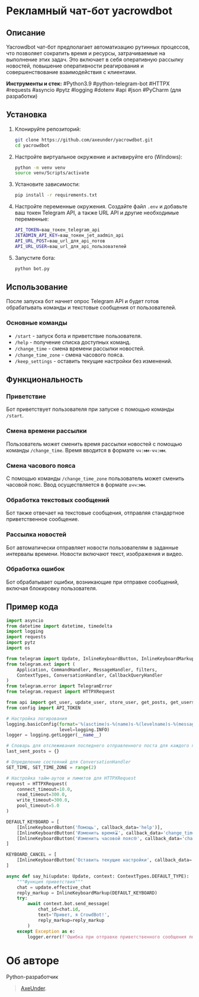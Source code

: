 # Рекламный чат-бот yacrowdbot

## Описание
Yacrowdbot чат-бот предполагает автоматизацию рутинных процессов, что позволяет сократить время и ресурсы, затрачиваемые на выполнение этих задач. Это включает в себя оперативную рассылку новостей, повышение оперативности реагирования и совершенствование взаимодействия с клиентами.

**Инструменты и стек:** #Python3.9 #python-telegram-bot #HTTPX #requests #asyncio #pytz #logging #dotenv #api #json #PyCharm (для разработки)

## Установка
1. Клонируйте репозиторий:
   ```sh
   git clone https://github.com/axeunder/yacrowdbot.git
   cd yacrowdbot
   ```
2. Настройте виртуальное окружение и активируйте его (Windows):
   ```sh
   python -m venv venv
   source venv/Scripts/activate
   ```
3. Установите зависимости:
   ```sh
   pip install -r requirements.txt
   ```
4. Настройте переменные окружения. Создайте файл `.env` и добавьте ваш токен Telegram API, а также URL API и другие необходимые переменные:
   ```sh
   API_TOKEN=ваш_токен_telegram_api
   JETADMIN_API_KEY=ваш_токен_jet_aadmin_api
   API_URL_POST=ваш_url_для_api_потов
   API_URL_USER=ваш_url_для_api_пользователей
   ```
5. Запустите бота:
   ```sh
   python bot.py
   ```

## Использование
После запуска бот начнет опрос Telegram API и будет готов обрабатывать команды и текстовые сообщения от пользователей. 

### Основные команды
- `/start` - запуск бота и приветствие пользователя.
- `/help` - получение списка доступных команд.
- `/change_time` - смена времени рассылки новостей.
- `/change_time_zone` - смена часового пояса.
- `/keep_settings` - оставить текущие настройки без изменений.

## Функциональность
### Приветствие
Бот приветствует пользователя при запуске с помощью команды `/start`. 

### Смена времени рассылки
Пользователь может сменить время рассылки новостей с помощью команды `/change_time`. Время вводится в формате `чч:мм-чч:мм`.

### Смена часового пояса
С помощью команды `/change_time_zone` пользователь может сменить часовой пояс. Ввод осуществляется в формате `±чч:мм`.

### Обработка текстовых сообщений
Бот также отвечает на текстовые сообщения, отправляя стандартное приветственное сообщение.

### Рассылка новостей
Бот автоматически отправляет новости пользователям в заданные интервалы времени. Новости включают текст, изображения и видео.

### Обработка ошибок
Бот обрабатывает ошибки, возникающие при отправке сообщений, включая блокировку пользователя.

## Пример кода

```python
import asyncio
from datetime import datetime, timedelta
import logging
import requests
import pytz
import os

from telegram import Update, InlineKeyboardButton, InlineKeyboardMarkup
from telegram.ext import (
    Application, CommandHandler, MessageHandler, filters,
    ContextTypes, ConversationHandler, CallbackQueryHandler
)
from telegram.error import TelegramError
from telegram.request import HTTPXRequest

from api import get_user, update_user, store_user, get_posts, get_users
from config import API_TOKEN

# Настройка логирования
logging.basicConfig(format='%(asctime)s-%(name)s-%(levelname)s-%(message)s',
                    level=logging.INFO)
logger = logging.getLogger(__name__)

# Словарь для отслеживания последнего отправленного поста для каждого пользователя
last_sent_posts = {}

# Определение состояний для ConversationHandler
SET_TIME, SET_TIME_ZONE = range(2)

# Настройка тайм-аутов и лимитов для HTTPXRequest
request = HTTPXRequest(
    connect_timeout=10.0,
    read_timeout=300.0,
    write_timeout=300.0,
    pool_timeout=5.0
)

DEFAULT_KEYBOARD = [
    [InlineKeyboardButton('Помощь', callback_data='help')],
    [InlineKeyboardButton('Изменить время⌛', callback_data='change_time')],
    [InlineKeyboardButton('Изменить часовой пояс🌐', callback_data='change_time_zone')]
]

KEYBOARD_CANCEL = [
    [InlineKeyboardButton('Оставить текущие настройки', callback_data='keep_settings')]
]

async def say_hi(update: Update, context: ContextTypes.DEFAULT_TYPE):
    """Функция приветствия"""
    chat = update.effective_chat
    reply_markup = InlineKeyboardMarkup(DEFAULT_KEYBOARD)
    try:
        await context.bot.send_message(
            chat_id=chat.id,
            text='Привет, я CrowdBot!',
            reply_markup=reply_markup
        )
    except Exception as e:
        logger.error(f'Ошибка при отправке приветственного сообщения пользователю {chat.id}: {e}')
```

# Об авторе
Python-разработчик
> [AxeUnder](https://github.com/AxeUnder).
